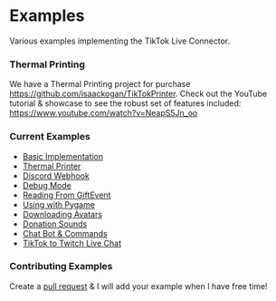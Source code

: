 Examples
======
Various examples implementing the TikTok Live Connector.

### Thermal Printing

We have a Thermal Printing project for purchase https://github.com/isaackogan/TikTokPrinter. Check out the YouTube tutorial & showcase to see the robust set of features
included: https://www.youtube.com/watch?v=NeapS5Jn_oo

### Current Examples

- [Basic Implementation](basic.py)
- [Thermal Printer](https://github.com/isaackogan/TikTokPrinter)
- [Discord Webhook](discord.py)
- [Debug Mode](debug.py)
- [Reading From GiftEvent](gifts.py)
- [Using with Pygame](pygame.py)
- [Downloading Avatars](avatars.py)
- [Donation Sounds](DonationSounds)
- [Chat Bot & Commands](commands.py)
- [TikTok to Twitch Live Chat](twitch.py)

### Contributing Examples

Create a [pull request](https://github.com/isaackogan/TikTok-Live-Connector/pulls) & I will add your example when I have free time!
